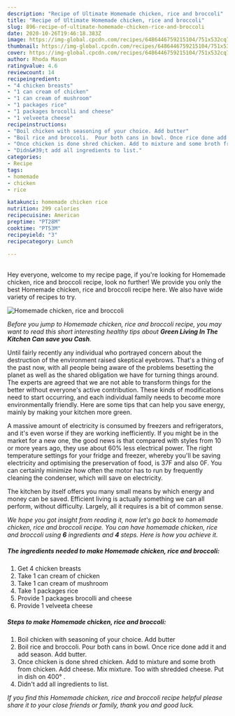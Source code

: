 ```yaml
---
description: "Recipe of Ultimate Homemade chicken, rice and broccoli"
title: "Recipe of Ultimate Homemade chicken, rice and broccoli"
slug: 896-recipe-of-ultimate-homemade-chicken-rice-and-broccoli
date: 2020-10-26T19:46:18.383Z
image: https://img-global.cpcdn.com/recipes/6486446759215104/751x532cq70/homemade-chicken-rice-and-broccoli-recipe-main-photo.jpg
thumbnail: https://img-global.cpcdn.com/recipes/6486446759215104/751x532cq70/homemade-chicken-rice-and-broccoli-recipe-main-photo.jpg
cover: https://img-global.cpcdn.com/recipes/6486446759215104/751x532cq70/homemade-chicken-rice-and-broccoli-recipe-main-photo.jpg
author: Rhoda Mason
ratingvalue: 4.6
reviewcount: 14
recipeingredient:
- "4 chicken breasts"
- "1 can cream of chicken"
- "1 can cream of mushroom"
- "1 packages rice"
- "1 packages brocolli and cheese"
- "1 velveeta cheese"
recipeinstructions:
- "Boil chicken with seasoning of your choice. Add butter"
- "Boil rice and broccoli.  Pour both cans in bowl. Once rice done add it and add season. Add butter."
- "Once chicken is done shred chicken. Add to mixture and some broth from chicken.  Add cheese.  Mix mixture. Too with shredded cheese.  Put in dish on 400° ."
- "Didn&#39;t add all ingredients to list."
categories:
- Recipe
tags:
- homemade
- chicken
- rice

katakunci: homemade chicken rice 
nutrition: 299 calories
recipecuisine: American
preptime: "PT28M"
cooktime: "PT53M"
recipeyield: "3"
recipecategory: Lunch

---
```

<br>
Hey everyone, welcome to my recipe page, if you're looking for Homemade chicken, rice and broccoli recipe, look no further! We provide you only the best Homemade chicken, rice and broccoli recipe here. We also have wide variety of recipes to try.
<br>


![Homemade chicken, rice and broccoli](https://img-global.cpcdn.com/recipes/6486446759215104/751x532cq70/homemade-chicken-rice-and-broccoli-recipe-main-photo.jpg)

<i>Before you jump to Homemade chicken, rice and broccoli recipe, you may want to read this short interesting healthy tips about 
<strong>Green Living In The Kitchen Can save you Cash</strong>.</i>
</br>

Until fairly recently any individual who portrayed concern about the destruction of the environment raised skeptical eyebrows. That's a thing of the past now, with all people being aware of the problems besetting the planet as well as the shared obligation we have for turning things around. The experts are agreed that we are not able to transform things for the better without everyone's active contribution. These kinds of modifications need to start occurring, and each individual family needs to become more environmentally friendly. Here are some tips that can help you save energy, mainly by making your kitchen more green.

A massive amount of electricity is consumed by freezers and refrigerators, and it's even worse if they are working inefficiently. If you might be in the market for a new one, the good news is that compared with styles from 10 or more years ago, they use about 60% less electrical power. The right temperature settings for your fridge and freezer, whereby you'll be saving electricity and optimising the preservation of food, is 37F and also 0F. You can certainly minimize how often the motor has to run by frequently cleaning the condenser, which will save on electricity.

The kitchen by itself offers you many small means by which energy and money can be saved. Efficient living is actually something we can all perform, without difficulty. Largely, all it requires is a bit of common sense.


<i>We hope you got insight from reading it, now let's go back to homemade chicken, rice and broccoli recipe. You can have homemade chicken, rice and broccoli using <strong>6</strong> ingredients and <strong>4</strong> steps. Here is how you achieve it.
</i>

##### The ingredients needed to make Homemade chicken, rice and broccoli:

1. Get 4 chicken breasts
1. Take 1 can cream of chicken
1. Take 1 can cream of mushroom
1. Take 1 packages rice
1. Provide 1 packages brocolli and cheese
1. Provide 1 velveeta cheese


##### Steps to make Homemade chicken, rice and broccoli:

1. Boil chicken with seasoning of your choice. Add butter
1. Boil rice and broccoli.  Pour both cans in bowl. Once rice done add it and add season. Add butter.
1. Once chicken is done shred chicken. Add to mixture and some broth from chicken.  Add cheese.  Mix mixture. Too with shredded cheese.  Put in dish on 400° .
1. Didn&#39;t add all ingredients to list.


<i>If you find this Homemade chicken, rice and broccoli recipe helpful please share it to your close friends or family, thank you and good luck.</i>
